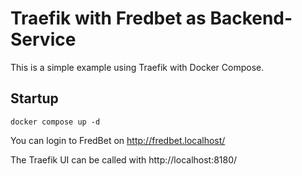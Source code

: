 # Traefik with Fredbet as Backend-Service

This is a simple example using Traefik with Docker Compose.

## Startup

    docker compose up -d

You can login to FredBet on http://fredbet.localhost/

The Traefik UI can be called with http://localhost:8180/

